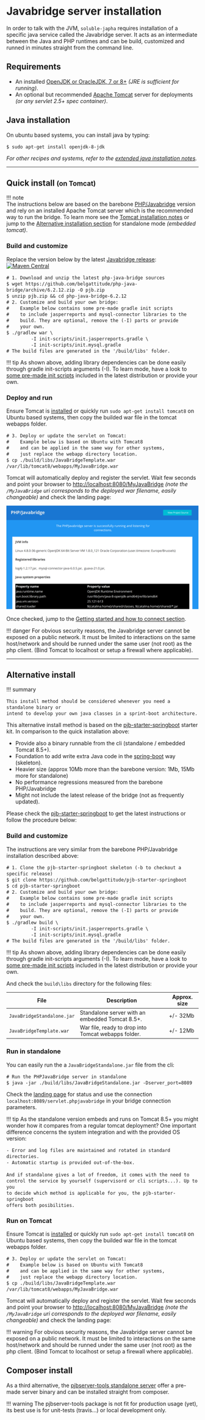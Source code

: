 # Javabridge server installation

In order to talk with the JVM, `soluble-japha` requires installation of
a specific java service called the Javabridge server. It acts as an intermediate
between the Java and PHP runtimes and can be build, customized and runned in minutes
straight from the command line. 

## Requirements

- An installed [OpenJDK or OracleJDK, 7 or 8+](./server/install_java.md) *(JRE is sufficient for running)*.
- An optional but recommended [Apache Tomcat](./server/install_tomcat.md) server for deployments 
  *(or any servlet 2.5+ spec container)*.

## Java installation

On ubuntu based systems, you can install java by typing:
 
```shell
$ sudo apt-get install openjdk-8-jdk  
```

*For other recipes and systems, refer to the [extended java installation notes](./server/install_java.md).*

------

## Quick install <small>(on Tomcat)</small>

!!! note    
    The instructions below are based on the barebone [PHP/Javabridge](https://github.com/belgattitude/php-java-bridge) version
    and rely on an installed Apache Tomcat server which is the recommended way to run the bridge. 
    To learn more see the [Tomcat installation notes](./server/install_tomcat.md) or jump 
    to the [Alternative installation section](#alternative-install) for 
    standalone mode *(embedded tomcat)*. 

### Build and customize

Replace the version below by the latest [Javabridge release](https://github.com/belgattitude/php-java-bridge/releases): [![Maven Central](https://maven-badges.herokuapp.com/maven-central/io.soluble.pjb/php-java-bridge/badge.svg)](https://maven-badges.herokuapp.com/maven-central/io.soluble.pjb/php-java-bridge)

```shell
# 1. Download and unzip the latest php-java-bridge sources
$ wget https://github.com/belgattitude/php-java-bridge/archive/6.2.12.zip -O pjb.zip
$ unzip pjb.zip && cd php-java-bridge-6.2.12
# 2. Customize and build your own bridge:
#    Example below contains some pre-made gradle init scripts
#    to include jasperreports and mysql-connector libraries to the
#    build. They are optional, remove the (-I) parts or provide
#    your own.       
$ ./gradlew war \
         -I init-scripts/init.jasperreports.gradle \
         -I init-scripts/init.mysql.gradle
# The build files are generated in the '/build/libs' folder.          
```

!!! tip
    As shown above, adding library dependencies can be done easily through gradle
    init-scripts arguments (-I). To learn mode, have a look to 
    [some pre-made init scripts](https://github.com/belgattitude/php-java-bridge/blob/master/init-scripts/README.md) 
    included in the latest distribution or provide your own.

### Deploy and run

Ensure Tomcat is [installed](./server/install_tomcat.md) or 
quickly run `sudo apt-get install tomcat8` on Ubuntu based systems,
then copy the builded war file in the tomcat webapps folder.

```shell
# 3. Deploy or update the servlet on Tomcat:
#    Example below is based on Ubuntu with Tomcat8
#    and can be applied in the same way for other systems,
#    just replace the webapp directory location.
$ cp ./build/libs/JavaBridgeTemplate.war /var/lib/tomcat8/webapps/MyJavaBridge.war       
```

Tomcat will automatically deploy and register the servlet. Wait few seconds and point 
your browser to [http://localhost:8080/MyJavaBridge](http://localhost:8080/MyJavaBridge) 
*(note the `/MyJavaBridge` uri corresponds to the deployed war filename, easily changeable)* 
and check the landing page:


![](./images/bridge_landing.png "Landing screenshot")

Once checked, jump to the [Getting started and how to connect section](./bridge_connection.md). 

!!! danger
    For obvious security reasons, the Javabridge server cannot be exposed on a public
    network. It must be limited to interactions on the same host/network
    and should be runned under the same user (not root) as the php client. (Bind Tomcat to localhost 
    or setup a firewall where applicable).   


------

## Alternative install

!!! summary    
    
    This install method should be considered whenever you need a standalone binary or
    intend to develop your own java classes in a sprint-boot architecture. 

This alternative install method is based on the [pjb-starter-springboot](https://github.com/belgattitude/pjb-starter-springboot) 
starter kit. In comparison to the quick installation above:
 
- Provide also a binary runnable from the cli (standalone / embedded Tomcat 8.5+).
- Foundation to add write extra Java code in the [spring-boot](https://projects.spring.io/spring-boot/) way (skeleton).
- Heavier size (approx 10Mb more than the barebone version: 1Mb, 15Mb more for standalone)
- No performance regressions measured from the barebone PHP/Javabridge
- Might not include the latest release of the bridge (not as frequently updated).

Please check the [pjb-starter-springboot](https://github.com/belgattitude/pjb-starter-springboot)
to get the latest instructions or follow the procedure below:    

       
### Build and customize

The instructions are very similar from the barebone PHP/Javabridge installation described above:
    
```shell
# 1. Clone the pjb-starter-springboot skeleton (-b to checkout a specific release)
$ git clone https://github.com/belgattitude/pjb-starter-springboot
$ cd pjb-starter-springboot
# 2. Customize and build your own bridge:
#    Example below contains some pre-made gradle init scripts
#    to include jasperreports and mysql-connector libraries to the
#    build. They are optional, remove the (-I) parts or provide
#    your own.       
$ ./gradlew build \
         -I init-scripts/init.jasperreports.gradle \
         -I init-scripts/init.mysql.gradle
# The build files are generated in the '/build/libs' folder.          
``` 

!!! tip
    As shown above, adding library dependencies can be done easily through gradle
    init-scripts arguments (-I). To learn mode, have a look to 
    [some pre-made init scripts](https://github.com/belgattitude/pjb-starter-sprinboot/blob/master/init-scripts/README.md) 
    included in the latest distribution or provide your own.


And check the `build\libs` directory for the following files:

| File          | Description   | Approx. size |
| ------------- | ------------- | ------------ |
| `JavaBridgeStandalone.jar`  | Standalone server with an embedded Tomcat 8.5+. | +/- 32Mb |
| `JavaBridgeTemplate.war`    | War file, ready to drop into Tomcat webapps folder. | +/- 12Mb |


### Run in standalone

You can easily run the a `JavaBridgeStandalone.jar` file from the cli:

```shell
# Run the PHPJavaBridge server in standalone
$ java -jar ./build/libs/JavaBridgeStandalone.jar -Dserver_port=8089   
```

Check the [landing page](http://localhost:8089) for status and
use the connection `localhost:8089/servlet.phpjavabridge` in your 
bridge connection parameters.

!!! tip
    As the standalone version embeds and runs on Tomcat 8.5+ you might wonder
    how it compares from a regular tomcat deployment? One important difference
    concerns the system integration and with the provided OS version:
     
    - Error and log files are maintained and rotated in standard directories.  
    - Automatic startup is provided out-of-the-box. 
    
    And if standalone gives a lot of freedom, it comes with the need to 
    control the service by yourself (supervisord or cli scripts...). Up to you 
    to decide which method is applicable for you, the pjb-starter-springboot
    offers both posibilities. 

### Run on Tomcat

Ensure Tomcat is [installed](./server/install_tomcat.md) or 
quickly run `sudo apt-get install tomcat8` on Ubuntu based systems,
then copy the builded war file in the tomcat webapps folder.

```shell
# 3. Deploy or update the servlet on Tomcat:
#    Example below is based on Ubuntu with Tomcat8
#    and can be applied in the same way for other systems,
#    just replace the webapp directory location.
$ cp ./build/libs/JavaBridgeTemplate.war /var/lib/tomcat8/webapps/MyJavaBridge.war       
```

Tomcat will automatically deploy and register the servlet. Wait few seconds and point 
your browser to [http://localhost:8080/MyJavaBridge](http://localhost:8080/MyJavaBridge) 
*(note the `/MyJavaBridge` uri corresponds to the deployed war filename, easily changeable)* 
and check the landing page:

!!! warning
    For obvious security reasons, the Javabridge server cannot be exposed on a public
    network. It must be limited to interactions on the same host/network
    and should be runned under the same user (not root) as the php client. (Bind Tomcat to localhost 
    or setup a firewall where applicable).   


## Composer install

As a third alternative, the [pjbserver-tools standalone server](https://github.com/belgattitude/pjbserver-tools) 
offer a pre-made server binary and can be installed straight from composer.

!!! warning
    The pjbserver-tools package is not fit for production usage (yet), its best use is for
    unit-tests (travis...) or local development only.  


